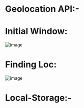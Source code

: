 # Geolocation API:-

# Initial Window:
![image](https://github.com/vraval13/HTML5_New_Features/assets/125266587/68d494a2-3620-4642-b263-d588fa64bbbb)

# Finding Loc:
![image](https://github.com/vraval13/HTML5_New_Features/assets/125266587/4719a396-9e0a-464b-9c17-2d07617a3486)

# Local-Storage:-
